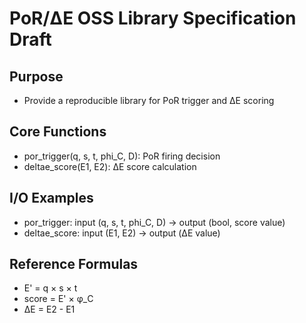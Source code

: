 # PoR/ΔE OSS Library Specification Draft

## Purpose
- Provide a reproducible library for PoR trigger and ΔE scoring

## Core Functions
- por_trigger(q, s, t, phi_C, D): PoR firing decision
- deltae_score(E1, E2): ΔE score calculation

## I/O Examples
- por_trigger: input (q, s, t, phi_C, D) → output (bool, score value)
- deltae_score: input (E1, E2) → output (ΔE value)

## Reference Formulas
- E' = q × s × t
- score = E' × φ_C
- ΔE = E2 - E1
